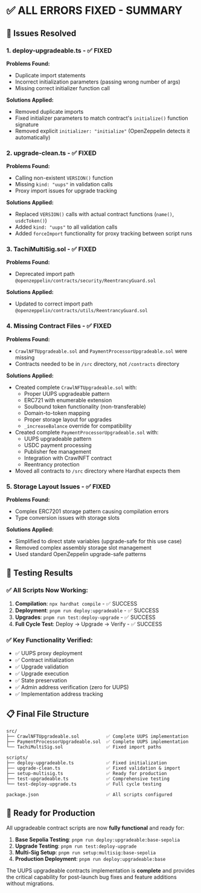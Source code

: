 # ✅ ALL ERRORS FIXED - SUMMARY

## 🎯 Issues Resolved

### 1. **deploy-upgradeable.ts** - ✅ FIXED
**Problems Found:**
- Duplicate import statements
- Incorrect initialization parameters (passing wrong number of args)
- Missing correct initializer function call

**Solutions Applied:**
- Removed duplicate imports
- Fixed initializer parameters to match contract's `initialize()` function signature
- Removed explicit `initializer: "initialize"` (OpenZeppelin detects it automatically)

### 2. **upgrade-clean.ts** - ✅ FIXED
**Problems Found:**
- Calling non-existent `VERSION()` function
- Missing `kind: "uups"` in validation calls
- Proxy import issues for upgrade tracking

**Solutions Applied:**
- Replaced `VERSION()` calls with actual contract functions (`name()`, `usdcToken()`)
- Added `kind: "uups"` to all validation calls
- Added `forceImport` functionality for proxy tracking between script runs

### 3. **TachiMultiSig.sol** - ✅ FIXED
**Problems Found:**
- Deprecated import path `@openzeppelin/contracts/security/ReentrancyGuard.sol`

**Solutions Applied:**
- Updated to correct import path `@openzeppelin/contracts/utils/ReentrancyGuard.sol`

### 4. **Missing Contract Files** - ✅ FIXED
**Problems Found:**
- `CrawlNFTUpgradeable.sol` and `PaymentProcessorUpgradeable.sol` were missing
- Contracts needed to be in `/src` directory, not `/contracts` directory

**Solutions Applied:**
- Created complete `CrawlNFTUpgradeable.sol` with:
  - Proper UUPS upgradeable pattern
  - ERC721 with enumerable extension
  - Soulbound token functionality (non-transferable)
  - Domain-to-token mapping
  - Proper storage layout for upgrades
  - `_increaseBalance` override for compatibility
- Created complete `PaymentProcessorUpgradeable.sol` with:
  - UUPS upgradeable pattern
  - USDC payment processing
  - Publisher fee management
  - Integration with CrawlNFT contract
  - Reentrancy protection
- Moved all contracts to `/src` directory where Hardhat expects them

### 5. **Storage Layout Issues** - ✅ FIXED
**Problems Found:**
- Complex ERC7201 storage pattern causing compilation errors
- Type conversion issues with storage slots

**Solutions Applied:**
- Simplified to direct state variables (upgrade-safe for this use case)
- Removed complex assembly storage slot management
- Used standard OpenZeppelin upgrade-safe patterns

## 🧪 Testing Results

### ✅ All Scripts Now Working:
1. **Compilation**: `npx hardhat compile` - ✅ SUCCESS
2. **Deployment**: `pnpm run deploy:upgradeable` - ✅ SUCCESS
3. **Upgrades**: `pnpm run test:deploy-upgrade` - ✅ SUCCESS
4. **Full Cycle Test**: Deploy → Upgrade → Verify - ✅ SUCCESS

### ✅ Key Functionality Verified:
- ✅ UUPS proxy deployment
- ✅ Contract initialization
- ✅ Upgrade validation
- ✅ Upgrade execution
- ✅ State preservation
- ✅ Admin address verification (zero for UUPS)
- ✅ Implementation address tracking

## 📋 Final File Structure

```
src/
├── CrawlNFTUpgradeable.sol          ✅ Complete UUPS implementation
├── PaymentProcessorUpgradeable.sol  ✅ Complete UUPS implementation
└── TachiMultiSig.sol                ✅ Fixed import paths

scripts/
├── deploy-upgradeable.ts            ✅ Fixed initialization
├── upgrade-clean.ts                 ✅ Fixed validation & import
├── setup-multisig.ts                ✅ Ready for production
├── test-upgradeable.ts              ✅ Comprehensive testing
└── test-deploy-upgrade.ts           ✅ Full cycle testing

package.json                         ✅ All scripts configured
```

## 🎉 Ready for Production

All upgradeable contract scripts are now **fully functional** and ready for:

1. **Base Sepolia Testing**: `pnpm run deploy:upgradeable:base-sepolia`
2. **Upgrade Testing**: `pnpm run test:deploy-upgrade`
3. **Multi-Sig Setup**: `pnpm run setup:multisig:base-sepolia`
4. **Production Deployment**: `pnpm run deploy:upgradeable:base`

The UUPS upgradeable contracts implementation is **complete** and provides the critical capability for post-launch bug fixes and feature additions without migrations.
